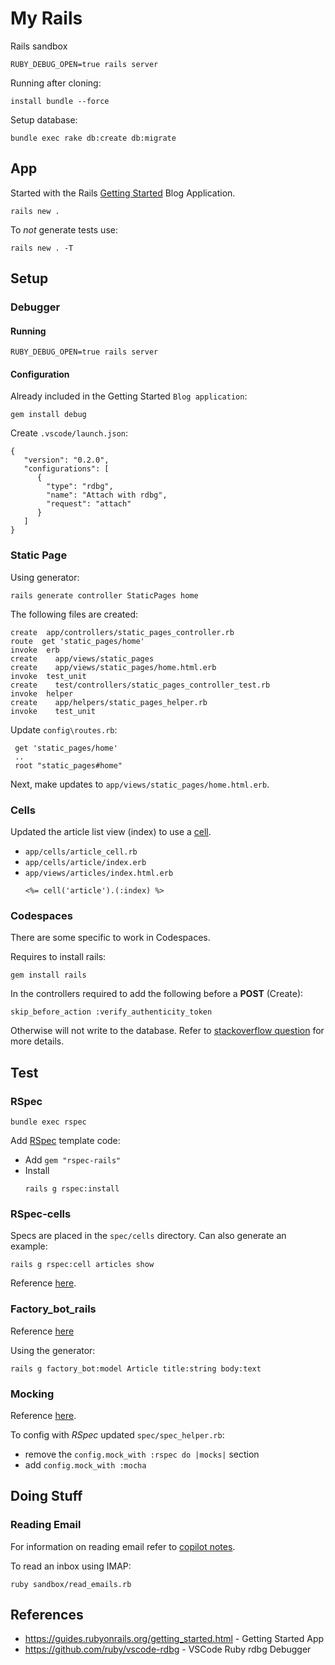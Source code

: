 # My Rails
Rails sandbox


```
RUBY_DEBUG_OPEN=true rails server
```

Running after cloning:
```
install bundle --force
```
Setup database:
```
bundle exec rake db:create db:migrate
```

## App
Started with the Rails [Getting Started](https://guides.rubyonrails.org/getting_started.html#creating-the-blog-application) Blog Application.

```
rails new .
```

To *not* generate tests use:
```
rails new . -T
```

## Setup

### Debugger

#### Running

```
RUBY_DEBUG_OPEN=true rails server
```

#### Configuration

Already included in the Getting Started `Blog application`:
```
gem install debug
```

Create `.vscode/launch.json`:
```
{
   "version": "0.2.0",
   "configurations": [
      {
        "type": "rdbg",
        "name": "Attach with rdbg",
        "request": "attach"
      }
   ]
}
```

### Static Page
Using generator:

```
rails generate controller StaticPages home
```
The following files are created:

```
create  app/controllers/static_pages_controller.rb
route  get 'static_pages/home'
invoke  erb
create    app/views/static_pages
create    app/views/static_pages/home.html.erb
invoke  test_unit
create    test/controllers/static_pages_controller_test.rb
invoke  helper
create    app/helpers/static_pages_helper.rb
invoke    test_unit
```

Update `config\routes.rb`:
```
 get 'static_pages/home'
 ..
 root "static_pages#home"
```
Next, make updates to `app/views/static_pages/home.html.erb`.

### Cells
Updated the article list view (index) to use a [cell](https://github.com/trailblazer/cells).

- `app/cells/article_cell.rb`
- `app/cells/article/index.erb`
- `app/views/articles/index.html.erb`
  ```
  <%= cell('article').(:index) %>
  ```

### Codespaces
There are some specific to work in Codespaces.

Requires to install rails:
```
gem install rails
```

In the controllers required to add the following before a **POST** (Create):
```
skip_before_action :verify_authenticity_token
```
Otherwise will not write to the database. Refer to [stackoverflow question](https://stackoverflow.com/questions/65688157/why-is-my-http-origin-header-not-matching-request-base-url-and-how-to-fix) for more details.

## Test

### RSpec

```
bundle exec rspec
```

Add [RSpec](https://rspec.info/features/6-0/rspec-rails/) template code:
- Add `gem "rspec-rails"`
- Install
    ```
    rails g rspec:install
    ```

### RSpec-cells
Specs are placed in the `spec/cells` directory. Can also generate an example:

```
rails g rspec:cell articles show
```

Reference [here](https://github.com/trailblazer/rspec-cells).

### Factory_bot_rails
Reference [here](https://github.com/thoughtbot/factory_bot_rails)

Using the generator:

```
rails g factory_bot:model Article title:string body:text
```

### Mocking
Reference [here](https://github.com/freerange/mocha).

To config with *RSpec* updated `spec/spec_helper.rb`:

- remove the `config.mock_with :rspec do |mocks|` section
- add `config.mock_with :mocha`

## Doing Stuff

### Reading Email
For information on reading email refer to [copilot notes](sandbox/read_emails.copilot.md).

To read an inbox using IMAP:
```
ruby sandbox/read_emails.rb
```

## References

- https://guides.rubyonrails.org/getting_started.html - Getting Started App
- https://github.com/ruby/vscode-rdbg - VSCode Ruby rdbg Debugger